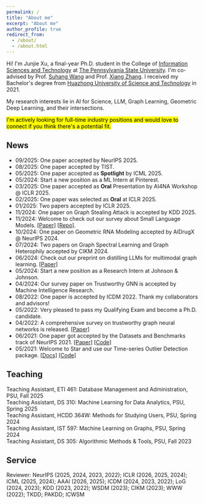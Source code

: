 ```yaml
---
permalink: /
title: "About me"
excerpt: "About me"
author_profile: true
redirect_from: 
  - /about/
  - /about.html
---
```


Hi! I'm Junjie Xu, a final-year Ph.D. student in the College of [Information Sciences and Technology](https://ist.psu.edu) at [The Pennsylvania State University](https://www.psu.edu/). I'm co-advised by Prof. [Suhang Wang](https://suhangwang.ist.psu.edu/) and Prof. [Xiang Zhang](https://faculty.ist.psu.edu/xzz89/). I received my Bachelor's degree from [Huazhong University of Science and Technology](http://english.hust.edu.cn) in 2021. 

My research interests lie in AI for Science, LLM, Graph Learning, Geometric Deep Learning, and their intersections.  

<mark>I'm actively looking for full-time industry positions and would love to connect if you think there's a potential fit.</mark>


## News
* 09/2025: One paper accepted by NeurIPS 2025.    
* 08/2025: One paper accepted by TIST.    
* 05/2025: One paper accepted as **Spotlight** by ICML 2025.    
* 05/2024: Start a new position as a ML Intern at Pinterest.   
* 03/2025: One paper accepted as **Oral** Presentation by AI4NA Workshop @ ICLR 2025.     
* 02/2025: One paper was selected as **Oral** at ICLR 2025.   
* 01/2025: Two papers accepted by ICLR 2025.   
* 11/2024: One paper on Graph Stealing Attack is accepted by KDD 2025.  
* 11/2024: Welcome to check out our survey about Small Language Models. [[Paper]](https://arxiv.org/abs/2411.03350) [[Repo]](https://github.com/FairyFali/SLMs-Survey).    
* 10/2024: One paper on Geometric RNA Modeling accepted by AIDrugX @ NeurIPS 2024.  
* 07/2024: Two papers on Graph Spectral Learning and Graph Heterophily accepted by CIKM 2024.
* 06/2024: Check out our preprint on distilling LLMs for multimodal graph learning. [[Paper]](https://arxiv.org/pdf/2406.01032)
* 05/2024: Start a new position as a Research Intern at Johnson & Johnson.
* 04/2024: Our survey paper on Trustworthy GNN is accepted by Machine Intelligence Research.
* 08/2022: One paper is accepted by ICDM 2022. Thank my collaborators and advisors!
* 05/2022: Very pleased to pass my Qualifying Exam and become a Ph.D. candidate.
* 04/2022: A comprehensive survey on trustworthy graph neural networks is released. [[Paper]](https://arxiv.org/pdf/2204.08570.pdf)
* 06/2021: One paper got accepted by the Datasets and Benchmarks track of NeurIPS 2021. [[Paper]](https://openreview.net/pdf?id=r8IvOsnHchr) [[Code]](https://github.com/datamllab/tods)
* 05/2021: Welcome to Star and use our Time-series Outlier Detection package. [[Docs]](https://tods-doc.github.io) [[Code]](https://github.com/datamllab/tods)




## Teaching
Teaching Assistant, ETI 461: Database Management and Administration, PSU, Fall 2025  
Teaching Assistant, DS 310: Machine Learning for Data Analytics, PSU, Spring 2025  
Teaching Assistant, HCDD 364W: Methods for Studying Users, PSU, Spring 2024  
Teaching Assistant, IST 597: Machine Learning on Graphs, PSU, Spring 2024  
Teaching Assistant, DS 305: Algorithmic Methods & Tools, PSU, Fall 2023  





## Service
Reviewer: NeurIPS (2025, 2024, 2023, 2022); ICLR (2026, 2025, 2024); ICML (2025, 2024); AAAI (2026, 2025); ICDM (2024,
2023, 2022); LoG (2024, 2023); KDD (2023, 2022); WSDM (2023); CIKM (2023); WWW (2022); TKDD; PAKDD;
ICWSM



<div style="margin-top: 75px;"></div>

     
<script type='text/javascript' id='clustrmaps' src='//cdn.clustrmaps.com/map_v2.js?cl=ffffff&w=450&t=tt&d=6MxONotMdQWZ6gm3OaOqkt7zWu5Gomz2d7afIY_FmUk&co=64aadb&ct=614545'></script>
